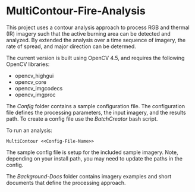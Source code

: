# MultiContour-Fire-Analysis

This project uses a contour analysis approach to process RGB and thermal (IR) imagery such that the active burning area can be detected and analyzed. By extended the analysis over a time sequence of imagery, the rate of spread, and major direction can be determed.

The current version is built using OpenCV 4.5, and requires the following OpenCV libraries:

* opencv_highgui 
* opencv_core 
* opencv_imgcodecs 
* opencv_imgproc

The _Config_ folder contains a sample configuration file. The configuration file defines the processing parameters, the input imagery, and the results path. To create a config file use the _BatchCreator_ bash script.

To run an analysis:

`MultiContour <<Config-File-Name>>`

The sample config file is setup for the included sample imagery. Note, depending on your install path, you may need to update the paths in the config.

The _Background-Docs_ folder contains imagery examples and short documents that define the processing approach. 

